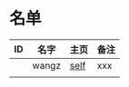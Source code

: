 
# 名单

|  ID    |  名字    |  主页    | 备注     |
| ---- | ---- | ---- | ---- |
|      |   wangz   |  [self](9049.md)    |  xxx    |
|      |      |      |      |

